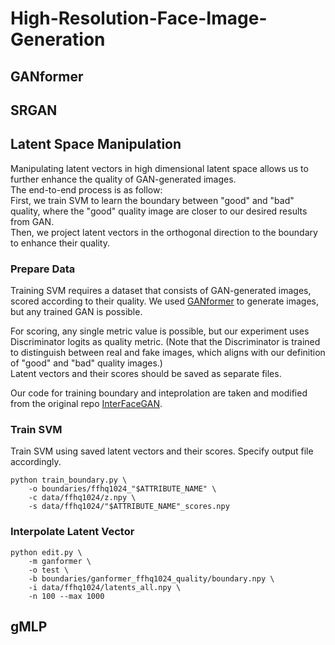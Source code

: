 # High-Resolution-Face-Image-Generation

## GANformer
## SRGAN
## Latent Space Manipulation
Manipulating latent vectors in high dimensional latent space allows us to further enhance the quality of GAN-generated images.      
The end-to-end process is as follow:    
First, we train SVM to learn the boundary between "good" and "bad" quality, where the "good" quality image are closer to our desired results from GAN.     
Then, we project latent vectors in the orthogonal direction to the boundary to enhance their quality. 

### Prepare Data
Training SVM requires a dataset that consists of GAN-generated images, scored according to their quality.
We used [GANformer](https://github.com/dorarad/gansformer) to generate images, but any trained GAN is possible.  

For scoring, any single metric value is possible, but our experiment uses Discriminator logits as quality metric. 
(Note that the Discriminator is trained to distinguish between real and fake images, which aligns with our definition of "good" and "bad" quality images.)    
Latent vectors and their scores should be saved as separate files.

Our code for training boundary and inteprolation are taken and modified from the original repo [InterFaceGAN](https://github.com/genforce/interfacegan). 

### Train SVM
Train SVM using saved latent vectors and their scores. Specify output file accordingly.       

    python train_boundary.py \
        -o boundaries/ffhq1024_"$ATTRIBUTE_NAME" \
        -c data/ffhq1024/z.npy \
        -s data/ffhq1024/"$ATTRIBUTE_NAME"_scores.npy

### Interpolate Latent Vector
    python edit.py \
        -m ganformer \
        -o test \
        -b boundaries/ganformer_ffhq1024_quality/boundary.npy \
        -i data/ffhq1024/latents_all.npy \
        -n 100 --max 1000

## gMLP
